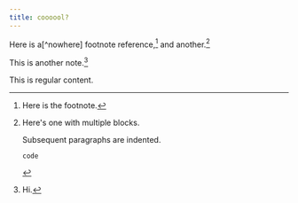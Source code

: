 ```yaml
---
title: coooool?
---
```


Here is a[^nowhere] footnote reference,[^1] and another.[^longnote]

This is another note.[^note]

[^note]: Hi.

[^1]: Here is the footnote.

[^longnote]: Here's one with multiple blocks.

    Subsequent paragraphs are indented.

        code

This is regular content.

[^unused]: This is not used.
